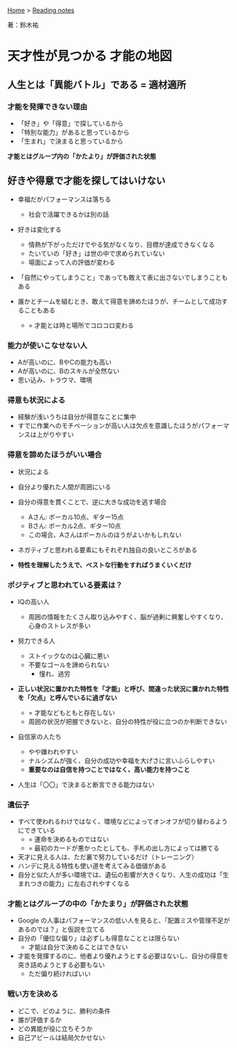 <style>section h1 { color: #069; }</style>

[Home](/) > [Reading notes](/reading_notes/)

著：鈴木祐

天才性が見つかる 才能の地図
===

## 人生とは「異能バトル」である = 適材適所

### 才能を発揮できない理由

* 「好き」や「得意」で探しているから
* 「特別な能力」があると思っているから
* 「生まれ」で決まると思っているから

**才能とはグループ内の「かたより」が評価された状態**


## 好きや得意で才能を探してはいけない

* 幸福だがパフォーマンスは落ちる
	* 社会で活躍できるかは別の話
* 好きは変化する
	* 情熱が下がっただけでやる気がなくなり、目標が達成できなくなる
	* たいていの「好き」は世の中で求められていない
	* 場面によって人の評価が変わる

* 「自然にやってしまうこと」であっても敢えて表に出さないでしまうこともある

* 誰かとチームを組むとき、敢えて得意を諦めたほうが、チームとして成功することもある
	* = 才能とは時と場所でコロコロ変わる

### 能力が使いこなせない人

* Aが高いのに、BやCの能力も高い
* Aが高いのに、Bのスキルが全然ない
* 思い込み、トラウマ、環境

### 得意も状況による

* 経験が浅いうちは自分が得意なことに集中
* すでに作業へのモチベーションが高い人は欠点を意識したほうがパフォーマンスは上がりやすい

### 得意を諦めたほうがいい場合

* 状況による
* 自分より優れた人間が周囲にいる
* 自分の得意を貫くことで、逆に大きな成功を逃す場合
	* Aさん: ボーカル10点、ギター15点
	* Bさん: ボーカル2点、ギター10点
	* この場合、Aさんはボーカルのほうがよいかもしれない

* ネガティブと思われる要素にもそれぞれ独自の良いところがある
* **特性を理解したうえで、ベストな行動をすればうまくいくだけ**

### ポジティブと思われている要素は？

* IQの高い人
	* 周囲の情報をたくさん取り込みやすく、脳が過剰に興奮しやすくなり、心身のストレスが多い
* 努力できる人
	* ストイックなのは心臓に悪い
	* 不要なゴールを諦められない
		* 憧れ、過労

* **正しい状況に置かれた特性を「才能」と呼び、間違った状況に置かれた特性を「欠点」と呼んでいるに過ぎない**
	* = 才能などもともと存在しない
	* 周囲の状況が把握できないと、自分の特性が役に立つのか判断できない

* 自信家の人たち
	* やや嫌われやすい
	* ナルシズムが強く、自分の成功や幸福を大げさに言いふらしやすい
	* **重要なのは自信を持つことではなく、高い能力を持つこと**

* 人生は「〇〇」で決まると断言できる能力はない

### 遺伝子

* すべて使われるわけではなく、環境などによってオンオフが切り替わるようにできている
	* = 運命を決めるものではない
	* = 最初のカードが悪かったとしても、手札の出し方によっては勝てる
* 天才に見える人は、ただ裏で努力しているだけ（トレーニング）
* ハンデに見える特性も使い道を考えてみる価値がある
* 自分と似た人が多い環境では、遺伝の影響が大きくなり、人生の成功は「生まれつきの能力」に左右されやすくなる

### 才能とはグループの中の「かたまり」が評価された状態

* Google の人事はパフォーマンスの低い人を見ると、「配置ミスや管理不足があるのでは？」と仮説を立てる
* 自分の「優位な偏り」は必ずしも得意なこととは限らない
	* 才能は自分で決めることはできない
* 才能を発揮するのに、他者より優れようとする必要はないし、自分の得意を突き詰めようとする必要もない
	* ただ偏り続ければいい

### 戦い方を決める

* どこで、どのように、勝利の条件
* 誰が評価するか
* どの異能が役に立ちそうか
* 自己アピールは結局欠かせない
